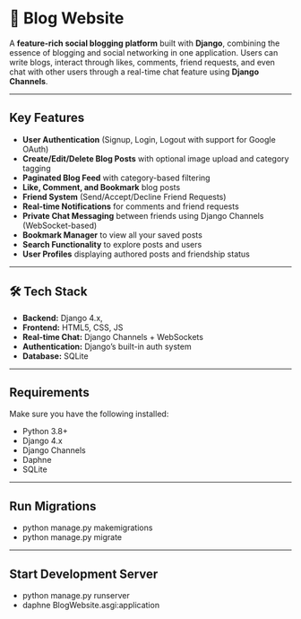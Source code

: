 # 📝 Blog Website

A **feature-rich social blogging platform** built with **Django**, combining the essence of blogging and social networking in one application. Users can write blogs, interact through likes, comments, friend requests, and even chat with other users through a real-time chat feature using **Django Channels**.

---

##  Key Features

- **User Authentication** (Signup, Login, Logout with support for Google OAuth)
- **Create/Edit/Delete Blog Posts** with optional image upload and category tagging
- **Paginated Blog Feed** with category-based filtering
- **Like, Comment, and Bookmark** blog posts
- **Friend System** (Send/Accept/Decline Friend Requests)
- **Real-time Notifications** for comments and friend requests
- **Private Chat Messaging** between friends using Django Channels (WebSocket-based)
- **Bookmark Manager** to view all your saved posts
- **Search Functionality** to explore posts and users
- **User Profiles** displaying authored posts and friendship status

---

## 🛠️ Tech Stack

- **Backend:** Django 4.x, 
- **Frontend:** HTML5, CSS, JS
- **Real-time Chat:** Django Channels + WebSockets
- **Authentication:** Django’s built-in auth system 
- **Database:** SQLite 
---

##  Requirements

Make sure you have the following installed:

- Python 3.8+
- Django 4.x
- Django Channels
- Daphne
- SQLite

---
## Run Migrations

- python manage.py makemigrations
- python manage.py migrate

---
## Start Development Server

- python manage.py runserver
- daphne BlogWebsite.asgi:application
